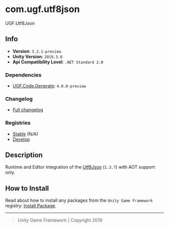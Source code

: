 # com.ugf.utf8json

UGF.Utf8Json

## Info

- **Version**: `3.2.1-preview`
- **Unity Version**: `2019.3.0`
- **Api Compatibility Level**: `.NET Standard 2.0`

### Dependencies

- [UGF.Code.Generate](https://github.com/unity-game-framework/ugf-code-generate): `4.0.0-preview`

### Changelog

- [Full changelog][1]

### Registries

- [Stable][2] (N/A)
- [Develop][3]

## Description

Runtime and Editor integration of the [Utf8Json](https://github.com/neuecc/Utf8Json) (`1.3.7`) with AOT support only.

## How to Install

Read about how to install any packages from the `Unity Game Framework` registry: [Install Package][4].

---
> Unity Game Framework | Copyright 2019

[1]: changelog.md
[2]: https://bintray.com/unity-game-framework/stable/com.ugf.utf8json
[3]: https://bintray.com/unity-game-framework/dev/com.ugf.utf8json
[4]: https://github.com/unity-game-framework/ugf-documentation/wiki/Install-Package
